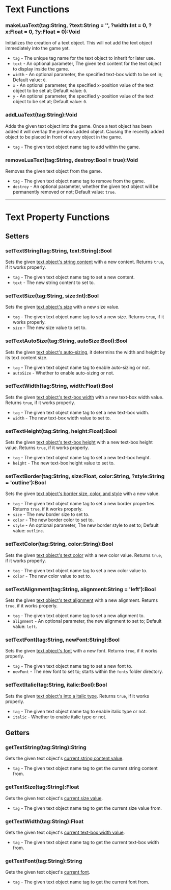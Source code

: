 <!-- 

TODO: Will be added in 17.1.0

# Configuration
## Setting Up
## Creating Texts
### Adding Fonts

*** 
-->

# Text Functions
### makeLuaText(tag:String, ?text:String = '', ?width:Int = 0, ?x:Float = 0, ?y:Float = 0):Void
Initializes the creation of a text object. This will not add the text object immediately into the game yet.

- `tag` - The unique tag name for the text object to inherit for later use.
- `text` - An optional parameter, The given text content for the text object to display inside the game.
- `width` - An optional parameter, the specified text-box width to be set in; Default value: `0`.
- `x` - An optional parameter, the specified x-position value of the text object to be set at; Default value: `0`.
- `y` - An optional parameter, the specified y-position value of the text object to be set at; Default value: `0`.

### addLuaText(tag:String):Void
Adds the given text object into the game. Once a text object has been added it will overlap the previous added object. Causing the recently added object to be placed in front of every object in the game.

- `tag` - The given text object name tag to add within the game.

### removeLuaText(tag:String, destroy:Bool = true):Void
Removes the given text object from the game.

- `tag` - The given text object name tag to remove from the game.
- `destroy` - An optional parameter, whether the given text object will be permanently removed or not; Default value: `true`.

***

# Text Property Functions
## Setters
### setTextString(tag:String, text:String):Bool
Sets the given <ins>text object's string content</ins> with a new content. Returns `true`, if it works properly.

- `tag` - The given text object name tag to set a new content.
- `text` - The new string content to set to.

### setTextSize(tag:String, size:Int):Bool
Sets the given <ins>text object's size</ins> with a new size value.

- `tag` - The given text object name tag to set a new size. Returns `true`, if it works properly.
- `size` - The new size value to set to.

### setTextAutoSize(tag:String, autoSize:Bool):Bool
Sets the given <ins>text object's auto-sizing</ins>, it determins the width and height by its text content size.

- `tag` - The given text object name tag to enable auto-sizing or not.
- `autoSize` - Whether to enable auto-sizing or not.

### setTextWidth(tag:String, width:Float):Bool
Sets the given <ins>text object's text-box width</ins> with a new text-box width value. Returns `true`, if it works properly.

- `tag` - The given text object name tag to set a new text-box width.
- `width` - The new text-box width value to set to.

### setTextHeight(tag:String, height:Float):Bool
Sets the given <ins>text object's text-box height</ins> with a new text-box height value. Returns `true`, if it works properly.

- `tag` - The given text object name tag to set a new text-box height. 
- `height` - The new text-box height value to set to.

### setTextBorder(tag:String, size:Float, color:String, ?style:String = 'outline'):Bool
Sets the given <ins>text object's border size, color, and [style](https://api.haxeflixel.com/flixel/text/FlxTextBorderStyle.html)</ins> with a new value.

- `tag` - The given text object name tag to set a new border properties. Returns `true`, if it works properly.
- `size` - The new border size to set to.
- `color` - The new border color to set to.
- `style` - An optional parameter, The new border style to set to; Default value: `outline`.

### setTextColor(tag:String, color:String):Bool
Sets the given <ins>text object's text color</ins> with a new color value. Returns `true`, if it works properly.

- `tag` - The given text object name tag to set a new color value to.
- `color` - The new color value to set to.

### setTextAlignment(tag:String, alignment:String = 'left'):Bool
Sets the given <ins>text object's text alignment</ins> with a new alignment. Returns `true`, if it works properly.

- `tag` - The given text object name tag to set a new alignment to.
- `alignment` - An optional parameter, the new alignment to set to; Default value: `left`.

### setTextFont(tag:String, newFont:String):Bool
Sets the given <ins>text object's font</ins> with a new font. Returns `true`, if it works properly.

- `tag` - The given text object name tag to set a new font to.
- `newFont` - The new font to set to; starts within the `fonts` folder directory.

### setTextItalic(tag:String, italic:Bool):Bool
Sets the given <ins>text object's into a italic type</ins>. Returns `true`, if it works properly.

- `tag` - The given text object name tag to enable italic type or not.
- `italic` - Whether to enable italic type or not.

## Getters
### getTextString(tag:String):String
Gets the given text object's <ins>current string content value</ins>.

- `tag` - The given text object name tag to get the current string content from.

### getTextSize(tag:String):Float
Gets the given text object's <ins>current size value</ins>.

- `tag` - The given text object name tag to get the current size value from.

### getTextWidth(tag:String):Float
Gets the given text object's <ins>current text-box width value</ins>.

- `tag` - The given text object name tag to get the current text-box width from.

### getTextFont(tag:String):String
Gets the given text object's <ins>current font</ins>.

- `tag` - The given text object name tag to get the current font from.